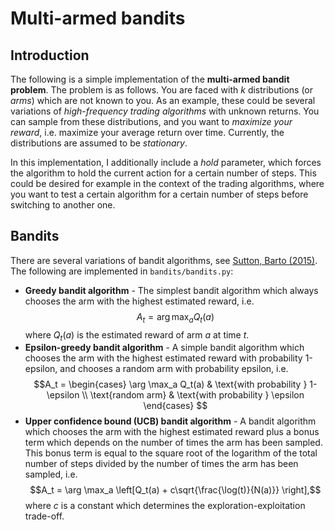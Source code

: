 # Multi-armed bandits

## Introduction

The following is a simple implementation of the **multi-armed bandit problem**. The problem is as follows. You are faced with $k$ distributions (or *arms*) which are not known to you. As an example, these could be several variations of *high-frequency trading algorithms* with unknown returns. You can sample from these distributions, and you want to *maximize your reward*, i.e. maximize your average return over time. Currently, the distributions are assumed to be *stationary*.

In this implementation, I additionally include a *hold* parameter, which forces the algorithm to hold the current action for a certain number of steps. This could be desired for example in the context of the trading algorithms, where you want to test a certain algorithm for a certain number of steps before switching to another one.

## Bandits

There are several variations of bandit algorithms, see [Sutton, Barto (2015)](https://inst.eecs.berkeley.edu//~cs188/sp20/assets/files/SuttonBartoIPRLBook2ndEd.pdf). The following are implemented in `bandits/bandits.py`:

- **Greedy bandit algorithm** - The simplest bandit algorithm which always chooses the arm with the highest estimated reward, i.e.
    $$A_t = \arg \max_a Q_t(a)$$
    where $Q_t(a)$ is the estimated reward of arm $a$ at time $t$.
- **Epsilon-greedy bandit algorithm** - A simple bandit algorithm which chooses the arm with the highest estimated reward with probability 1-epsilon, and chooses a random arm with probability epsilon, i.e.
    $$A_t = \begin{cases} \arg \max_a Q_t(a) & \text{with probability } 1-\epsilon \\ \text{random arm} & \text{with probability } \epsilon \end{cases} $$
- **Upper confidence bound (UCB) bandit algorithm** - A bandit algorithm which chooses the arm with the highest estimated reward plus a bonus term which depends on the number of times the arm has been sampled. This bonus term is equal to the square root of the logarithm of the total number of steps divided by the number of times the arm has been sampled, i.e. $$A_t = \arg \max_a \left[Q_t(a) + c\sqrt{\frac{\log(t)}{N(a)}} \right],$$
    where $c$ is a constant which determines the exploration-exploitation trade-off.
